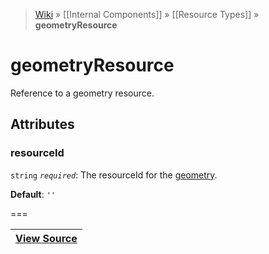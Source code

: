 > [Wiki](Home) » [[Internal Components]] » [[Resource Types]] » **geometryResource**

# geometryResource

Reference to a geometry resource.

## Attributes

### resourceId
``` string ``` *``` required ```*: The resourceId for the [geometry](Geometries).

**Default**: `''`

===

|**[View Source](../blob/master/src/lib/descriptors/Resource/GeometryResourceDescriptor.js)**|
 ---|

